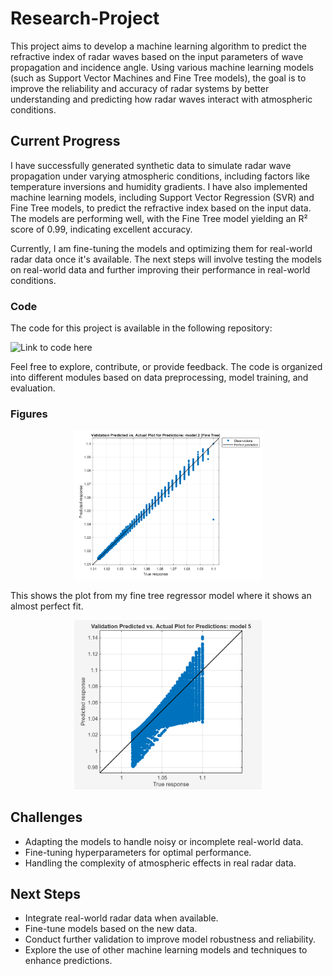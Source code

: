 # Research-Project

This project aims to develop a machine learning algorithm to predict the refractive index of radar waves based on the input parameters of wave propagation and incidence angle. Using various machine learning models (such as Support Vector Machines and Fine Tree models), the goal is to improve the reliability and accuracy of radar systems by better understanding and predicting how radar waves interact with atmospheric conditions.

## Current Progress
I have successfully generated synthetic data to simulate radar wave propagation under varying atmospheric conditions, including factors like temperature inversions and humidity gradients. I have also implemented machine learning models, including Support Vector Regression (SVR) and Fine Tree models, to predict the refractive index based on the input data. The models are performing well, with the Fine Tree model yielding an R² score of 0.99, indicating excellent accuracy.

Currently, I am fine-tuning the models and optimizing them for real-world radar data once it's available. The next steps will involve testing the models on real-world data and further improving their performance in real-world conditions.

### Code
The code for this project is available in the following repository:

![Link to code here](First_ML_Radar_for_git.m)

Feel free to explore, contribute, or provide feedback. The code is organized into different modules based on data preprocessing, model training, and evaluation.



### Figures
<div style="text-align: center;">
  <img src="figure1.png" alt="Plot Description" width="300"/>
</div>

This shows the plot from my fine tree regressor model where it shows an almost perfect fit.

<div style="text-align: center;">
  <img src="Figures/SVMplot.png" alt="Plot Description" width="300"/>
</div>

## Challenges
* Adapting the models to handle noisy or incomplete real-world data.
* Fine-tuning hyperparameters for optimal performance.
* Handling the complexity of atmospheric effects in real radar data.

## Next Steps
* Integrate real-world radar data when available.
* Fine-tune models based on the new data.
* Conduct further validation to improve model robustness and reliability.
* Explore the use of other machine learning models and techniques to enhance predictions.
